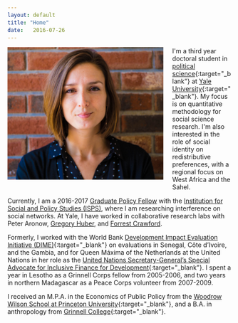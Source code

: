 ```yaml
---
layout: default
title: "Home"
date:   2016-07-26
---
```

<img style="float: left; width: 350px; margin: 0 20px 10px 0" src="/assets/molly_brick.jpg" alt="pic" />

I'm a third year doctoral student in [political science](http://politicalscience.yale.edu/){:target="_blank"} at [Yale University](http://www.yale.edu/){:target="_blank"}. 
My focus is on quantitative methodology for social science research. I'm also interested in the role of social identity on redistributive preferences, with a regional focus on West Africa and the Sahel.

Currently, I am a 2016-2017 [Graduate Policy Fellow](http://isps.yale.edu/team/molly-offer-westort) with the [Institution for Social and Policy Studies (ISPS)](http://isps.yale.edu), where I am researching interference on social networks. At Yale, I have worked in collaborative research labs with Peter Aronow, [Gregory Huber](http://huber.research.yale.edu/gspd.html), and [Forrest Crawford](http://www.crawfordlab.io/people/).


Formerly, I  worked with the World Bank [Development Impact Evaluation Initiative (DIME)](http://web.worldbank.org/WBSITE/EXTERNAL/EXTDEC/EXTDEVIMPEVAINI/0,,contentMDK:23422972~pagePK:64168445~piPK:64168309~theSitePK:3998212,00.html){:target="_blank"} on evaluations in Senegal, Côte d’Ivoire, and the Gambia, and for Queen Máxima of the Netherlands at the United Nations in her role as the [United Nations Secretary-General’s Special Advocate for Inclusive Finance for Development](https://www.unsgsa.org/){:target="_blank"}. I spent a year in Lesotho as a Grinnell Corps fellow from 2005-2006, and two years in northern Madagascar as a Peace Corps volunteer from 2007-2009.

I received an M.P.A. in the Economics of Public Policy from the [Woodrow Wilson School at Princeton University](http://wws.princeton.edu/){:target="_blank"}, and a B.A. in anthropology from [Grinnell College](http://www.grinnell.edu){:target="_blank"}.



